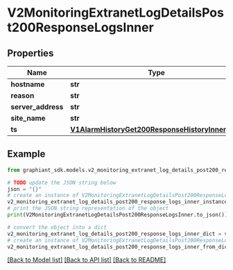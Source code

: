 # V2MonitoringExtranetLogDetailsPost200ResponseLogsInner


## Properties

Name | Type | Description | Notes
------------ | ------------- | ------------- | -------------
**hostname** | **str** |  | [optional] 
**reason** | **str** |  | [optional] 
**server_address** | **str** |  | [optional] 
**site_name** | **str** |  | [optional] 
**ts** | [**V1AlarmHistoryGet200ResponseHistoryInnerTime**](V1AlarmHistoryGet200ResponseHistoryInnerTime.md) |  | [optional] 

## Example

```python
from graphiant_sdk.models.v2_monitoring_extranet_log_details_post200_response_logs_inner import V2MonitoringExtranetLogDetailsPost200ResponseLogsInner

# TODO update the JSON string below
json = "{}"
# create an instance of V2MonitoringExtranetLogDetailsPost200ResponseLogsInner from a JSON string
v2_monitoring_extranet_log_details_post200_response_logs_inner_instance = V2MonitoringExtranetLogDetailsPost200ResponseLogsInner.from_json(json)
# print the JSON string representation of the object
print(V2MonitoringExtranetLogDetailsPost200ResponseLogsInner.to_json())

# convert the object into a dict
v2_monitoring_extranet_log_details_post200_response_logs_inner_dict = v2_monitoring_extranet_log_details_post200_response_logs_inner_instance.to_dict()
# create an instance of V2MonitoringExtranetLogDetailsPost200ResponseLogsInner from a dict
v2_monitoring_extranet_log_details_post200_response_logs_inner_from_dict = V2MonitoringExtranetLogDetailsPost200ResponseLogsInner.from_dict(v2_monitoring_extranet_log_details_post200_response_logs_inner_dict)
```
[[Back to Model list]](../README.md#documentation-for-models) [[Back to API list]](../README.md#documentation-for-api-endpoints) [[Back to README]](../README.md)


